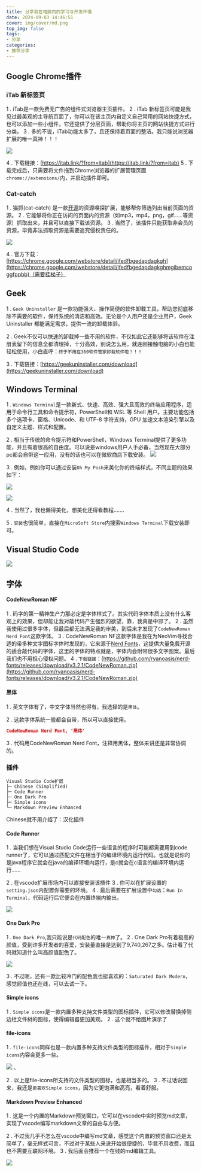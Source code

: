 ```yaml
---
title: 分享我在电脑内的学习与开发环境
date: 2024-09-03 14:46:51
cover: img/cover/md.png
top_img: false
tags:
- 分享
categories:  
- 推荐分享
---
```


## Google Chrome插件

### iTab 新标签页
1 . iTab是一款免费无广告的组件式浏览器主页插件。
2 . iTab 新标签页可能是我见过最美观的主导航页面了，你可以在该主页内自定义自己常用的网站快捷方式，也可以添加一些小组件，它还提供了分层页面，帮助你将主页的网站快捷方式进行分类。
3 . 多的不说，iTab功能太多了，且还保持着页面的整洁。我只能说浏览器扩展的唯一真神！！！

![](https://gcore.jsdelivr.net/gh/Almango/Blog_imgbed@main/post/post_selfpc_7.png)

4 . 下载链接：[https://itab.link/?from=itab](https://itab.link/?from=itab)
5 . 下载完成后，只需要将文件拖到Chrome浏览器的扩展管理页面`chrome://extensions/`内，并启动插件即可。

### Cat-catch
1 . 猫抓(cat-catch) 是一款[开源](https://github.com/xifangczy/cat-catch?tab=readme-ov-file)的资源嗅探扩展，能够帮你筛选列出当前页面的资源。
2 . 它能够将你正在访问的页面内的资源（如mp3，mp4，png，gif……等资源）抓取出来，并且可以直接下载该资源。
3 . 当然了，该插件只能获取非会员的资源，毕竟非法抓取资源是需要追究侵权责任的。

![](https://gcore.jsdelivr.net/gh/Almango/Blog_imgbed@main/post/post_selfpc_8.png)

4 . 官方下载：[https://chrome.google.com/webstore/detail/jfedfbgedapdagkgh](https://chrome.google.com/webstore/detail/jfedfbgedapdagkghmgibemcoggfppbb)（需要挂梯子）
## Geek
1 . `Geek Uninstaller` 是一款功能强大、操作简便的软件卸载工具，帮助您彻底移除不需要的软件，保持系统的清洁和高效。无论是个人用户还是企业用户，Geek Uninstaller 都能满足需求，提供一流的卸载体验。

2 . Geek不仅可以快速的卸载掉一些不用的软件，不仅如此它还能够将该软件在注册表留下的信息全都清理掉，十分高效，别说怎么用，就连刚接触电脑的小白也能轻松使用，小白直呼：`终于不用在360软件管家卸载软件啦！！！`

3 . 下载链接：[https://geekuninstaller.com/download](https://geekuninstaller.com/download)
## Windows Terminal
1 . `Windows Terminal`是一款新式、快速、高效、强大且高效的终端应用程序，适用于命令行工具和命令提示符，PowerShell和 WSL 等 Shell 用户。主要功能包括多个选项卡、窗格、Unicode、和 UTF-8 字符支持，GPU 加速文本渲染引擎以及自定义主题、样式和配置。

2 . 相当于传统的命令提示符和PowerShell，Windows Terminal提供了更多功能，并且有着很高的自由度。可以说是windows用户人手必备，当然现在大部分pc都会自带这一应用，没有的话也可以在微软商店下载安装。
![](https://gcore.jsdelivr.net/gh/Almango/Blog_imgbed@main/post/post_selfpc_6.png)

3 . 例如，例如你可以通过安装`Oh My Posh`来美化你的终端样式，不同主题的效果如下：

![](https://ohmyposh.dev/assets/images/iterm2-71c33326b1f03dfaa3ea963b4bd8e19a.png)

![](https://ohmyposh.dev/assets/images/mt-90ef4a3aa3913a7dd3225bdc0e9a524e.png)


4 . 当然了，我也懒得美化，想美化还得看教程.......

5 . `安装`也很简单，直接在`MicroSoft Store`内搜索`Windows Terminal`下载安装即可。

## Visual Studio Code

![](https://gcore.jsdelivr.net/gh/Almango/Blog_imgbed@main/post/post_selfpc_1.png)
## 字体

#### CodeNewRoman NF
1 . 码字的第一精神生产力那必定是字体样式了。其实代码字体本质上没有什么客观上的效果，但却能让我对敲代码产生强烈的欲望，靠，我真是中邪了。
2 . 虽然我使用过很多字体，但最后都无法满足我的审美，到后来才发现了`CodeNewRoman Nerd Font`这款字体。
3 . CodeNewRoman NF这款字体是我在为NeoVim寻找合适的带多种文字图标字体时发现的，它来源于[Nerd Fonts](https://www.nerdfonts.com/)，这提供大量免费开源的适合敲代码的字体，这里的字体的特点就是，字体内会附带很多文字图案。最后我们也不用担心侵权问题。
4 . `下载链接`：[https://github.com/ryanoasis/nerd-fonts/releases/download/v3.2.1/CodeNewRoman.zip](https://github.com/ryanoasis/nerd-fonts/releases/download/v3.2.1/CodeNewRoman.zip)

#### 黑体

1 . 英文字体有了，中文字体当然也得有，我选择的是`黑体`。

2 . 这款字体系统一般都会自带，所以可以直接使用。

```json
CodeNewRoman Nerd Font, '黑体'

```
3 . 代码用CodeNewRoman Nerd Font，注释用黑体，整体来讲还是非常协调的。


### 插件
```
Visual Studio Code扩展
├─ Chinese (Simplified)
├─ Code Runner
├─ One Dark Pro
├─ Simple icons
└─ Markdown Preview Enhanced
```
Chinese就不用介绍了：汉化插件

#### Code Runner

1 . 当我们想在Visual Studio Code运行一些语言的程序时可能都需要用到code runner了，它可以通过匹配文件在相当于的编译环境内运行代码。也就是说你的是java程序它就会在java的编译环境内运行，是c就会在c语言的编译环境内运行……

2 . 在vscode扩展市场内可以直接安装该插件
3 . 你可以在扩展设置的`setting.json`内配置你需要的环境。
4 . 最后需要在扩展设置中`勾选`：`Run In Terminal`，代码运行后它便会在内置终端内输出。

![](https://gcore.jsdelivr.net/gh/Almango/Blog_imgbed@main/post/post_selfpc_3.png)

#### One Dark Pro

1 . `One Dark Pro`,我只能说是`代码配色`的唯一`真神`了。
2 . One Dark Pro有着极高的颜值，受到许多开发者的喜爱，安装量直接是达到了9,740,267之多。估计看了代码就知道什么叫高颜值配色了。

![](https://gcore.jsdelivr.net/gh/Almango/Blog_imgbed@main/post/post_selfpc_4.png)

3 . 不过呢，还有一款比较冷门的配色我也挺喜欢的：`Saturated Dark Modern`，感觉颜值也还在线，可以去试一下。

#### Simple icons
1 . `Simple icons`是一款内置多种支持文件类型的图标插件，它可以修改替换掉侧边栏文件树的图标，使得编辑器更加美观。
2 . 这个就不给图片演示了

#### file-icons

1 . `file-icons`同样也是一款内置多种支持文件类型的图标插件，相对于`Simple icons`内容会更多一些。

![](https://raw.githubusercontent.com/file-icons/atom/6714706f268e257100e03c9eb52819cb97ad570b/preview.png)
、

2 . 以上是file-icons所支持的文件类型的图标，也是相当多的。
3 . 不过话说回来，我还是`更喜欢Simple icons`，因为它更饱满和高亮，看着舒服。


#### Markdown Preview Enhanced
1 . 这是一个内置的Markdown预览窗口，它可以在vscode中实时预览md文章，实现了vscode编写markdown文章的自由与方便。

2 . 不过我几乎不怎么在vscode中编写md文章，感觉这个内置的预览窗口还是太简单了，毫无样式可言，不过对于某些人来说开始很便捷的，毕竟不用收费，而且也不需要互联网环境。
3 . 我后面会推荐一个在线的md编辑工具。

![](https://gcore.jsdelivr.net/gh/Almango/Blog_imgbed@main/post/post_selfpc_5.png)


